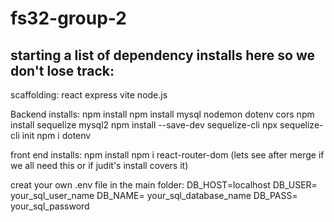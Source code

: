 # fs32-group-2

## starting a list of dependency installs here so we don't lose track:

scaffolding:
react
express
vite
node.js

Backend installs:
npm install 
npm install mysql nodemon dotenv cors
npm install sequelize mysql2
npm install --save-dev sequelize-cli
npx sequelize-cli init
npm i dotenv

front end installs:
npm install 
npm i react-router-dom (lets see after merge if we all need this or if judit's install covers it)

creat your own .env file in the main folder:
  DB_HOST=localhost
  DB_USER= your_sql_user_name
  DB_NAME= your_sql_database_name
  DB_PASS= your_sql_password
